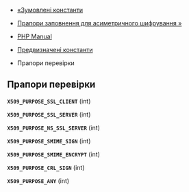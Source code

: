 - [«Зумовлені константи](openssl.constants.md)
- [Прапори заповнення для асиметричного шифрування
»](openssl.padding.md)

- [PHP Manual](index.md)
- [Предвизначені константи](openssl.constants.md)
- Прапори перевірки

## Прапори перевірки

**`X509_PURPOSE_SSL_CLIENT`** (int)

**`X509_PURPOSE_SSL_SERVER`** (int)

**`X509_PURPOSE_NS_SSL_SERVER`** (int)

**`X509_PURPOSE_SMIME_SIGN`** (int)

**`X509_PURPOSE_SMIME_ENCRYPT`** (int)

**`X509_PURPOSE_CRL_SIGN`** (int)

**`X509_PURPOSE_ANY`** (int)
